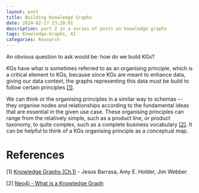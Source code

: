 ```yaml
---
layout: post
title: Building Knowledge Graphs 
date: 2024-02-17 23:20:01
description: part 2 in a series of posts on knowledge graphs
tags: Knowledge-Graphs, AI
categories: Research
---
```


An obvious question to ask would be: how do we build KGs?

KGs have what is sometimes referred to as an organising principle, which is a critical element to KGs, because since KGs are meant to enhance data, giving our data context, the graphs representing this data must be build to follow certain principles [[1]](#ref1).

We can think or the organising principles in a similar way to schemas -- they organise nodes and relationships according to the fundamental ideas that are essential in the given use case. These organising principles can range from the relatively simple, such as a product line, or product taxonomy, to quite complex, such as a complete business vocabulary [[2]](ref#2). It can be helpful to think of a KGs organising principle as a conceptual map.


# References
<a name ="ref1">[1]</a> [Knowledge Graphs (Ch.1)](https://learning.oreilly.com/library/view/knowledge-graphs/9781098104863/ch02.html) - Jesus Barrasa, Amy E. Holder, Jim Webber  

<a name="ref2">[2]</a> [Neo4j - What is a Knowledge Graph](https://neo4j.com/blog/what-is-knowledge-graph/)